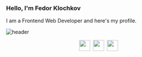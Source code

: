 ### Hello, I'm Fedor Klochkov

I am a Frontend Web Developer and here's my profile.

![header](https://capsule-render.vercel.app/api?type=waving&color=gradient&height=256&section=header&text=Hello%20World!&fontSize=75&animation=fadeIn&fontAlignY=38&desc=Welcome%20to%20my%20GitHub%20profile!&descAlignY=51&descAlign=62)

<p align="center"><a href="https://www.linkedin.com/in/fedor-dopamine/"><img height="30" src="https://raw.githubusercontent.com/tinakuzmenko/tinakuzmenko/master/001-linkedin.svg"></a>&nbsp;&nbsp;<a href="https://www.instagram.com/fedor_dopamine/"><img height="30" src="https://raw.githubusercontent.com/tinakuzmenko/tinakuzmenko/master/002-instagram.svg"></a>&nbsp;&nbsp;<a href="https://www.codewars.com/users/dopamine-s/"><img height="30" src="https://www.codewars.com/users/dopamine-s/badges/micro"></a></p>
